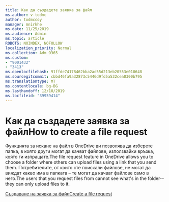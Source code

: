 ```yaml
---
title: Как да създадете заявка за файл
ms.author: v-todmc
author: todmccoy
manager: mnirkhe
ms.date: 11/25/2019
ms.audience: Admin
ms.topic: article
ROBOTS: NOINDEX, NOFOLLOW
localization_priority: Normal
ms.collection: Adm_O365
ms.custom:
- "9001432"
- "3413"
ms.openlocfilehash: 91ffde74178462bba2ad55d213eb20553e010648
ms.sourcegitcommit: cbbd46fa9a32873c5446d9fd5a532cea0300b795
ms.translationtype: MT
ms.contentlocale: bg-BG
ms.lasthandoff: 12/10/2019
ms.locfileid: "39959414"
---
```

# <a name="how-to-create-a-file-request"></a><span data-ttu-id="d258d-102">Как да създадете заявка за файл</span><span class="sxs-lookup"><span data-stu-id="d258d-102">How to create a file request</span></span>

<span data-ttu-id="d258d-103">Функцията за искане на файл в OneDrive ви позволява да изберете папка, в която други могат да качват файлове, използвайки връзка, която ги изпращате.</span><span class="sxs-lookup"><span data-stu-id="d258d-103">The file request feature in OneDrive allows you to choose a folder where others can upload files using a link that you send them.</span></span> <span data-ttu-id="d258d-104">Потребителите, от които сте поискали файлове, не могат да виждат какво има в папката – те могат да качват файлове само в него.</span><span class="sxs-lookup"><span data-stu-id="d258d-104">The users that you request files from cannot see what's in the folder--they can only upload files to it.</span></span>

[<span data-ttu-id="d258d-105">Създаване на заявка за файл</span><span class="sxs-lookup"><span data-stu-id="d258d-105">Create a file request</span></span>](https://support.office.com/article/create-a-file-request-f54aa7f8-2589-4421-b351-d415fc3b83af)